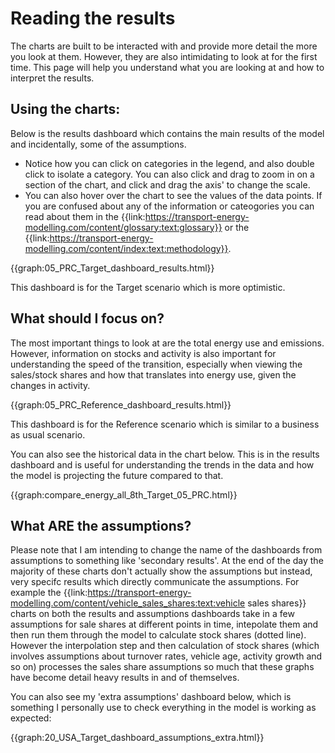 # Reading the results
The charts are built to be interacted with and provide more detail the more you look at them. However, they are also intimidating to look at for the first time. This page will help you understand what you are looking at and how to interpret the results.

## Using the charts:
Below is the results dashboard which contains the main results of the model and incidentally, some of the assumptions. 

- Notice how you can click on categories in the legend, and also double click to isolate a category. You can also click and drag to zoom in on a section of the chart, and click and drag the axis' to change the scale. 
- You can also hover over the chart to see the values of the data points. If you are confused about any of the information or cateogories you can read about them in the  {{link:https://transport-energy-modelling.com/content/glossary:text:glossary}} or the {{link:https://transport-energy-modelling.com/content/index:text:methodology}}.

{{graph:05_PRC_Target_dashboard_results.html}}

This dashboard is for the Target scenario which is more optimistic.

## What should I focus on?
The most important things to look at are the total energy use and emissions. However, information on stocks and activity is also important for understanding the speed of the transition, especially when viewing the sales/stock shares and how that translates into energy use, given the changes in activity.

{{graph:05_PRC_Reference_dashboard_results.html}}

This dashboard is for the Reference scenario which is similar to a business as usual scenario.

You can also see the historical data in the chart below. This is in the results dashboard and is useful for understanding the trends in the data and how the model is projecting the future compared to that. 

{{graph:compare_energy_all_8th_Target_05_PRC.html}}

## What ARE the assumptions?
Please note that I am intending to change the name of the dashboards from assumptions to something like 'secondary results'.
At the end of the day the majority of these charts don't actually show the assumptions but instead, very specifc results which directly communicate the assumptions. For example the {{link:https://transport-energy-modelling.com/content/vehicle_sales_shares:text:vehicle sales shares}} charts on both the results and assumptions dashboards take in a few assumptions for sale shares at different points in time, intepolate them and then run them through the model to calculate stock shares (dotted line). However the interpolation step and then calculation of stock shares (which involves assumptions about turnover rates, vehicle age, activity growth and so on) processes the sales share assumptions so much that these graphs have become detail heavy results in and of themselves.

You can also see my 'extra assumptions' dashboard below, which is something I personally use to check everything in the model is working as expected:
    
{{graph:20_USA_Target_dashboard_assumptions_extra.html}}
